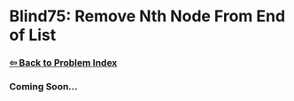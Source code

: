 # Blind75: Remove Nth Node From End of List

### [⇦ Back to Problem Index](../../index.md)

### Coming Soon...
